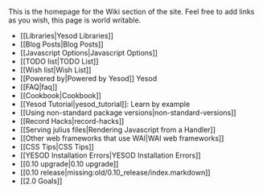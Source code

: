 This is the homepage for the Wiki section of the site. Feel free to add links as you wish, this page is world writable.

* [[Libraries|Yesod Libraries]]
* [[Blog Posts|Blog Posts]]
* [[Javascript Options|Javascript Options]]
* [[TODO list|TODO List]]
* [[Wish list|Wish List]]
* [[Powered by|Powered by Yesod]] Yesod
* [[FAQ|faq]]
* [[Cookbook|Cookbook]]
* [[Yesod Tutorial|yesod_tutorial]]: Learn by example
* [[Using non-standard package versions|non-standard-versions]]
* [[Record Hacks|record-hacks]]
* [[Serving julius files|Rendering Javascript from a Handler]]
* [[Other web frameworks that use WAI|WAI web frameworks]]
* [[CSS Tips|CSS Tips]]
* [[YESOD Installation Errors|YESOD Installation Errors]]
* [[0.10 upgrade|0.10 upgrade]]
* [[0.10 release|missing:old/0.10_release/index.markdown]]
* [[2.0 Goals]]
